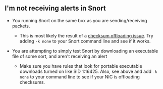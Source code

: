 ## I'm not receiving alerts in Snort ##

*  You running Snort on the same box as you are sending/receiving packets.
    *  This is most likely the result of a [checksum offloading issue](http://www.wireshark.org/docs/wsug_html_chunked/ChAdvChecksums.html). Try adding `-k none` to your Snort command line and see if it works. 

*  You are attempting to simply test Snort by downloading an executable file of some sort, and aren't receiving an alert
    *  Make sure you have rules that look for portable executable downloads turned on like SID 1:16425.  Also, see above and add `-k none` to your command line to see if your NIC is offloading checksums.
